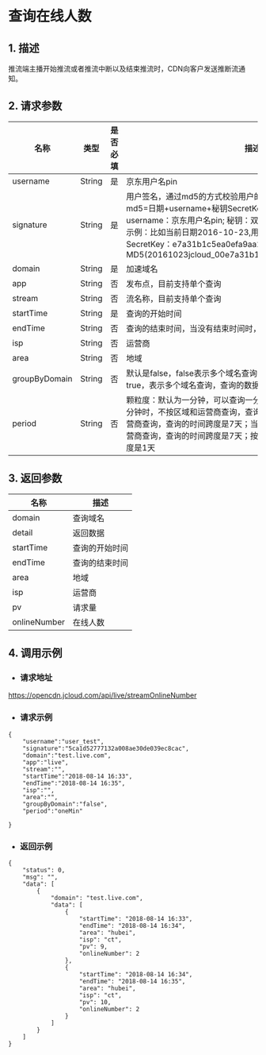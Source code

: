 # **查询在线人数**

## **1. 描述**

推流端主播开始推流或者推流中断以及结束推流时，CDN向客户发送推断流通知。

## **2. 请求参数**

| **名称**   | **类型** | **是否必填** | **描述**                                                     |
| ---------- | -------- | ------------ | ------------------------------------------------------------ |
| username   | String   | 是           | 京东用户名pin                                                |
| signature  | String   | 是           |用户签名，通过md5的方式校验用户的身份信息，保障信息安全。</br>md5=日期+username+秘钥SecretKey; 日期：格式为 yyyymmdd; username：京东用户名pin; 秘钥：双方约定; </br>示例：比如当前日期2016-10-23,用户pin:jcloud_00,用户秘钥SecretKey：e7a31b1c5ea0efa9aa2f29c6559f7d61,那签名为MD5(20161023jcloud_00e7a31b1c5ea0efa9aa2f29c6559f7d61)|
| domain     | String   | 是           | 加速域名|
|app| String   | 否  |发布点，目前支持单个查询 |
|stream | String   | 否 | 流名称，目前支持单个查询|
|startTime | String   | 是 | 查询的开始时间 |
|endTime | String   | 否  | 查询的结束时间，当没有结束时间时，取当前时间； |
|isp | String   | 否 | 运营商|
|area| String   | 否  |地域 |
|groupByDomain | String   | 否 | 默认是false，false表示多个域名查询，查询的数据是域名之和，如果是true，表示多个域名查询，查询的数据是各个域名独自的数据信息|
|period  | String   | 否 |颗粒度：默认为一分钟，可以查询一分钟和五分钟粒度；当颗粒度为一分钟时，不按区域和运营商查询，查询的时间跨度是30天，按区域和运营商查询，查询的时间跨度是7天；当颗粒度是五分钟时，不按区域和运营商查询，查询的时间跨度是7天；按区域和运营商查询，查询的时间跨度是1天|

## **3. 返回参数**

| **名称**   | **描述** | 
| ---------- | -------- |
| domain| 查询域名  | 
|detail | 返回数据 | 
| startTime| 查询的开始时间| 
| endTime| 查询的结束时间| 
| area| 地域|
| isp| 运营商| 
| pv| 请求量| 
| onlineNumber| 在线人数| 

## **4. 调用示例**

- ### **请求地址**

https://opencdn.jcloud.com/api/live/streamOnlineNumber

- ### **请求示例**

```
{
    "username":"user_test",
    "signature":"5ca1d52777132a008ae30de039ec8cac",
    "domain":"test.live.com",
    "app":"live",
    "stream":"",
    "startTime":"2018-08-14 16:33",
    "endTime":"2018-08-14 16:35",
    "isp":"",
    "area":"",
    "groupByDomain":"false",
    "period":"oneMin"
    
}
```

- ### **返回示例**

```
{
    "status": 0,
    "msg": "",
    "data": [
        {
            "domain": "test.live.com",
            "data": [
                {
                    "startTime": "2018-08-14 16:33",
                    "endTime": "2018-08-14 16:34",
                    "area": "hubei",
                    "isp": "ct",
                    "pv": 9,
                    "onlineNumber": 2
                },
                {
                    "startTime": "2018-08-14 16:34",
                    "endTime": "2018-08-14 16:35",
                    "area": "hubei",
                    "isp": "ct",
                    "pv": 10,
                    "onlineNumber": 2
                }
            ]
        }
    ]
}
```
